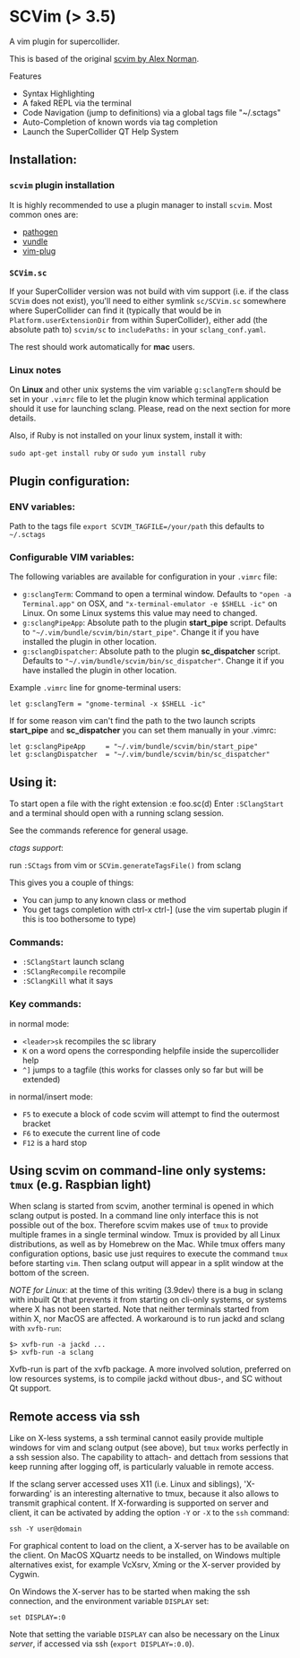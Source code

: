 SCVim (> 3.5)
==============

A vim plugin for supercollider.

This is based of the original [scvim by Alex Norman](http://www.x37v.info/scvim/).

Features

* Syntax Highlighting
* A faked REPL via the terminal
* Code Navigation (jump to definitions) via a global tags file "~/.sctags"
* Auto-Completion of known words via tag completion
* Launch the SuperCollider QT Help System


Installation:
------------

### `scvim` plugin installation

It is highly recommended to use a plugin manager to install `scvim`. Most common ones are:

* [pathogen](https://github.com/tpope/vim-pathogen)
* [vundle](https://github.com/VundleVim/Vundle.vim)
* [vim-plug](https://github.com/junegunn/vim-plug)

### `SCVim.sc`

If your SuperCollider version was not build with vim support (i.e. if the class
`SCVim` does not exist), you'll need to either symlink `sc/SCVim.sc` somewhere
where SuperCollider can find it (typically that would be in `Platform.userExtensionDir`
from within SuperCollider), either add (the absolute path to) `scvim/sc` to
`includePaths:` in your `sclang_conf.yaml`.

The rest should work automatically for **mac** users.

### Linux notes

On **Linux** and other unix systems the vim variable `g:sclangTerm` should be
set in your `.vimrc` file to let the plugin know which terminal application
should it use for launching sclang. Please, read on the next section for more
details.

Also, if Ruby is not installed on your linux system, install it with:

`sudo apt-get install ruby` or `sudo yum install ruby`

Plugin configuration:
---------------------

### ENV variables:

Path to the tags file
`export SCVIM_TAGFILE=/your/path` this defaults to `~/.sctags`

### Configurable VIM variables:

The following variables are available for configuration in your `.vimrc` file:

* `g:sclangTerm`: Command to open a terminal window. Defaults to `"open -a
Terminal.app"` on OSX, and `"x-terminal-emulator -e $SHELL -ic"` on Linux.
On some Linux systems this value may need to changed.
* `g:sclangPipeApp`: Absolute path to the plugin **start_pipe** script. Defaults
to `"~/.vim/bundle/scvim/bin/start_pipe"`.
Change it if you have installed the plugin in other location.
* `g:sclangDispatcher`: Absolute path to the plugin **sc_dispatcher** script.
Defaults to `"~/.vim/bundle/scvim/bin/sc_dispatcher"`.
Change it if you have installed the plugin in other location.

Example `.vimrc` line for gnome-terminal users:

    let g:sclangTerm = "gnome-terminal -x $SHELL -ic"

If for some reason vim can't find the path to the two launch scripts
**start_pipe** and **sc_dispatcher** you can set them manually in your .vimrc:

    let g:sclangPipeApp     = "~/.vim/bundle/scvim/bin/start_pipe"
    let g:sclangDispatcher  = "~/.vim/bundle/scvim/bin/sc_dispatcher"

Using it:
--------
To start open a file with the right extension :e foo.sc(d)
Enter `:SClangStart` and a terminal should open with a running sclang session.

See the commands reference for general usage.

_ctags support_:

run `:SCtags` from vim or `SCVim.generateTagsFile()` from sclang

This gives you a couple of things:

* You can jump to any known class or method
* You get tags completion with ctrl-x ctrl-] (use the vim supertab plugin if this is too
  bothersome to type)

### Commands:

* `:SClangStart` launch sclang
* `:SClangRecompile` recompile
* `:SClangKill` what it says

### Key commands:

in normal mode:

* `<leader>sk` recompiles the sc library
* `K` on a word opens the corresponding helpfile inside the supercollider help
* `^]` jumps to a tagfile (this works for classes only so far but will be
  extended)

in normal/insert mode:

* `F5` to execute a block of code scvim will attempt to find the outermost bracket
* `F6` to execute the current line of code
* `F12` is a hard stop


Using scvim on command-line only systems: `tmux` (e.g. Raspbian light)
----------------------------------------------------------------------

When sclang is started from scvim, another terminal is opened in which sclang
output is posted. In a command line only interface this is not possible out of
the box. Therefore scvim makes use of `tmux` to provide multiple frames in a
single terminal window. Tmux is provided by all Linux distributions, as well as
by Homebrew on the Mac. While tmux offers many configuration options, basic use
just requires to execute the command `tmux` before starting `vim`. Then sclang
output will appear in a split window at the bottom of the screen.

*NOTE for Linux*: at the time of this writing (3.9dev) there is a bug in sclang
with inbuilt Qt that prevents it from starting on cli-only systems, or systems
where X has not been started. Note that neither terminals started from within X,
nor MacOS are affected. A workaround is to run jackd and sclang with `xvfb-run`:

    $> xvfb-run -a jackd ...
    $> xvfb-run -a sclang

Xvfb-run is part of the xvfb package. A more involved solution, preferred on low
resources systems, is to compile jackd without dbus-, and SC without Qt support.


Remote access via ssh
---------------------

Like on X-less systems, a ssh terminal cannot easily provide multiple windows
for vim and sclang output (see above), but `tmux` works perfectly in a ssh
session also. The capability to attach- and dettach from sessions that keep
running after logging off, is particularly valuable in remote access.

If the sclang server accessed uses X11 (i.e. Linux and siblings), 'X-forwarding'
is an interesting alternative to tmux, because it also allows to transmit
graphical content. If X-forwarding is supported on server and client, it can be
activated by adding the option `-Y` or `-X` to the `ssh` command:

    ssh -Y user@domain

For graphical content to load on the client, a X-server has to be available on
the client. On MacOS XQuartz needs to be installed, on Windows multiple
alternatives exist, for example VcXsrv, Xming or the X-server provided by
Cygwin.

On Windows the X-server has to be started when making the ssh connection, and
the environment variable `DISPLAY` set:

    set DISPLAY=:0

Note that setting the variable `DISPLAY` can also be necessary on the Linux
*server*, if accessed via ssh (`export DISPLAY=:0.0`).
